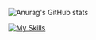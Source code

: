 ![Anurag's GitHub stats](https://github-readme-stats.vercel.app/api?username=gilanhaq&show_icons=true&theme=shadow_green)

[![My Skills](https://skillicons.dev/icons?i=flutter,kotlin,androidstudio&theme=dark)](https://skillicons.dev)
